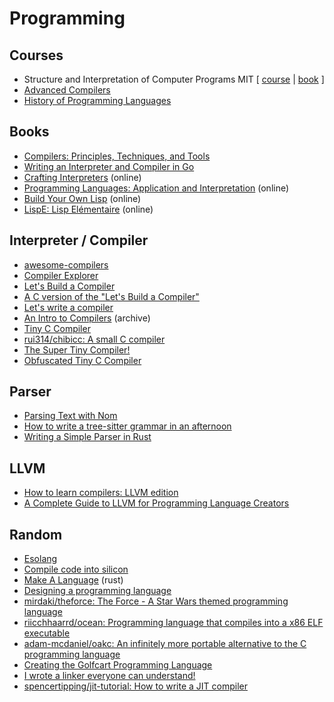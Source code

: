 # Programming

## Courses

* Structure and Interpretation of Computer Programs MIT [ [course](https://ocw.mit.edu/courses/electrical-engineering-and-computer-science/6-001-structure-and-interpretation-of-computer-programs-spring-2005) | [book](https://mitpress.mit.edu/sites/default/files/sicp/index.html) ]
* [Advanced Compilers](https://www.cs.cornell.edu/courses/cs6120/2020fa/self-guided)
* [History of Programming Languages](https://felleisen.org/matthias/7480-s21/index.html)

## Books

* [Compilers: Principles, Techniques, and Tools](https://suif.stanford.edu/dragonbook)
* [Writing an Interpreter and Compiler in Go](https://gumroad.com/l/waiig_wacig_bundle)
* [Crafting Interpreters](https://craftinginterpreters.com) (online)
* [Programming Languages: Application and Interpretation](https://cs.brown.edu/courses/cs173/2012/book) (online)
* [Build Your Own Lisp](https://buildyourownlisp.com) (online)
* [LispE: Lisp Elémentaire](https://github.com/naver/lispe/wiki) (online)

## Interpreter / Compiler

* [awesome-compilers](https://github.com/aalhour/awesome-compilers)
* [Compiler Explorer](https://godbolt.org)
* [Let's Build a Compiler](https://xmonader.github.io/letsbuildacompiler-pretty/about.html)
* [A C version of the "Let's Build a Compiler"](https://github.com/lotabout/Let-s-build-a-compiler)
* [Let's write a compiler](https://briancallahan.net/blog/20210814.html)
* [An Intro to Compilers](https://web.archive.org/web/20210111064441/https://nicoleorchard.com/blog/compilers) (archive)
* [Tiny C Compiler](https://bellard.org/tcc)
* [rui314/chibicc: A small C compiler](https://github.com/rui314/chibicc)
* [The Super Tiny Compiler!](https://github.com/jamiebuilds/the-super-tiny-compiler)
* [Obfuscated Tiny C Compiler](https://bellard.org/otcc)

## Parser

* [Parsing Text with Nom](https://blog.adamchalmers.com/nom-chars)
* [How to write a tree-sitter grammar in an afternoon](https://siraben.dev/2022/03/01/tree-sitter.html)
* [Writing a Simple Parser in Rust](https://adriann.github.io/rust_parser.html)

## LLVM

* [How to learn compilers: LLVM edition](https://lowlevelbits.org/how-to-learn-compilers-llvm-edition)
* [A Complete Guide to LLVM for Programming Language Creators](https://mukulrathi.com/create-your-own-programming-language/llvm-ir-cpp-api-tutorial)

## Random

* [Esolang](https://esolangs.org)
* [Compile code into silicon](https://www.siliconcompiler.com)
* [Make A Language](https://arzg.github.io/lang) (rust)
* [Designing a programming language](http://ducklang.org/designing-a-programming-language-i) 
* [mirdaki/theforce: The Force - A Star Wars themed programming language](https://github.com/mirdaki/theforce)
* [riicchhaarrd/ocean: Programming language that compiles into a x86 ELF executable](https://github.com/riicchhaarrd/ocean)
* [adam-mcdaniel/oakc: An infinitely more portable alternative to the C programming language](http://github.com/adam-mcdaniel/oakc)
* [Creating the Golfcart Programming Language](https://healeycodes.com/creating-the-golfcart-programming-language)
* [I wrote a linker everyone can understand!](https://briancallahan.net/blog/20210609.html)
* [spencertipping/jit-tutorial: How to write a JIT compiler](https://github.com/spencertipping/jit-tutorial)

<br>
